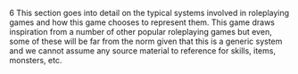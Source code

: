 6
This section goes into detail on the typical systems involved in roleplaying games and how this game chooses to represent them. This game draws inspiration from a number of other popular roleplaying games but even, some of these will be far from the norm given that this is a generic system and we cannot assume any source material to reference for skills, items, monsters, etc.